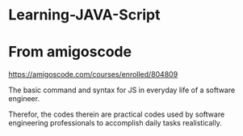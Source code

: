# Learning-JAVA-Script
# From amigoscode 

https://amigoscode.com/courses/enrolled/804809

The basic command and syntax for JS in everyday life of a software engineer.

Therefor, the codes therein are practical codes used by software engineering professionals to accomplish daily tasks realistically.
